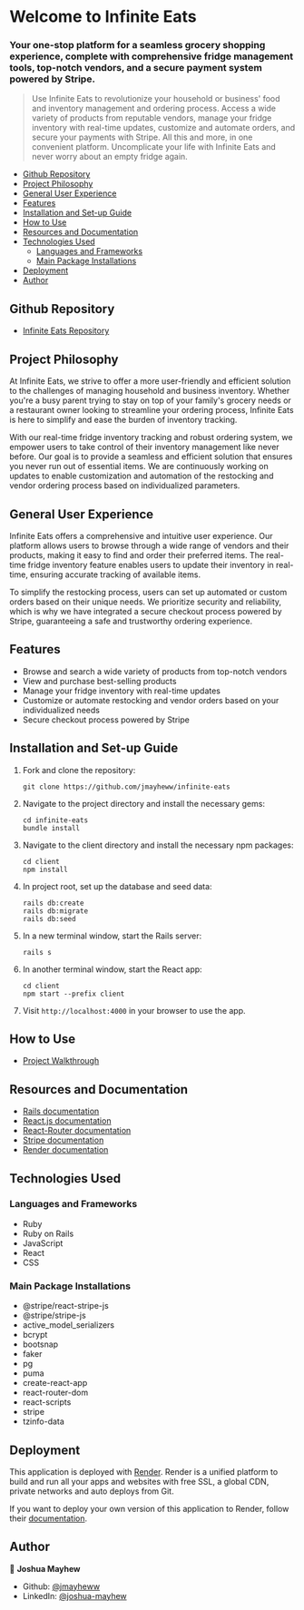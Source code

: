 # Welcome to Infinite Eats

### Your one-stop platform for a seamless grocery shopping experience, complete with comprehensive fridge management tools, top-notch vendors, and a secure payment system powered by Stripe.

> Use Infinite Eats to revolutionize your household or business' food and inventory management and ordering process. Access a wide variety of products from reputable vendors, manage your fridge inventory with real-time updates, customize and automate orders, and secure your payments with Stripe. All this and more, in one convenient platform. Uncomplicate your life with Infinite Eats and never worry about an empty fridge again.

<!-- START doctoc generated TOC please keep comment here to allow auto update -->
<!-- DON'T EDIT THIS SECTION, INSTEAD RE-RUN doctoc TO UPDATE -->

- [Github Repository](#github-repository)
- [Project Philosophy](#project-philosophy)
- [General User Experience](#general-user-experience)
- [Features](#features)
- [Installation and Set-up Guide](#installation-and-set-up-guide)
- [How to Use](#how-to-use)
- [Resources and Documentation](#resources-and-documentation)
- [Technologies Used](#technologies-used)
  - [Languages and Frameworks](#languages-and-frameworks)
  - [Main Package Installations](#main-package-installations)
- [Deployment](#deployment)
- [Author](#author)

<!-- END doctoc generated TOC please keep comment here to allow auto update -->

## Github Repository

- [Infinite Eats Repository](https://github.com/jmayheww/infinite-eats)

## Project Philosophy

At Infinite Eats, we strive to offer a more user-friendly and efficient solution to the challenges of managing household and business inventory. Whether you're a busy parent trying to stay on top of your family's grocery needs or a restaurant owner looking to streamline your ordering process, Infinite Eats is here to simplify and ease the burden of inventory tracking.

With our real-time fridge inventory tracking and robust ordering system, we empower users to take control of their inventory management like never before. Our goal is to provide a seamless and efficient solution that ensures you never run out of essential items. We are continuously working on updates to enable customization and automation of the restocking and vendor ordering process based on individualized parameters.

## General User Experience

Infinite Eats offers a comprehensive and intuitive user experience. Our platform allows users to browse through a wide range of vendors and their products, making it easy to find and order their preferred items. The real-time fridge inventory feature enables users to update their inventory in real-time, ensuring accurate tracking of available items.

To simplify the restocking process, users can set up automated or custom orders based on their unique needs. We prioritize security and reliability, which is why we have integrated a secure checkout process powered by Stripe, guaranteeing a safe and trustworthy ordering experience.

## Features

- Browse and search a wide variety of products from top-notch vendors
- View and purchase best-selling products
- Manage your fridge inventory with real-time updates
- Customize or automate restocking and vendor orders based on your individualized needs
- Secure checkout process powered by Stripe

## Installation and Set-up Guide

1. Fork and clone the repository:

   ```
   git clone https://github.com/jmayheww/infinite-eats
   ```

2. Navigate to the project directory and install the necessary gems:

   ```
   cd infinite-eats
   bundle install
   ```

3. Navigate to the client directory and install the necessary npm packages:

   ```
   cd client
   npm install
   ```

4. In project root, set up the database and seed data:

   ```
   rails db:create
   rails db:migrate
   rails db:seed
   ```

5. In a new terminal window, start the Rails server:

   ```
   rails s
   ```

6. In another terminal window, start the React app:

   ```
   cd client
   npm start --prefix client
   ```

7. Visit `http://localhost:4000` in your browser to use the app.

## How to Use

- [Project Walkthrough](https://youtu.be/6VGJQVgU16w)

## Resources and Documentation

- [Rails documentation](https://guides.rubyonrails.org/)
- [React.js documentation](https://reactjs.org/docs/getting-started.html)
- [React-Router documentation](https://reactrouter.com/)
- [Stripe documentation](https://stripe.com/docs/api)
- [Render documentation](https://render.com/docs)

## Technologies Used

### Languages and Frameworks

- Ruby
- Ruby on Rails
- JavaScript
- React
- CSS

### Main Package Installations

- @stripe/react-stripe-js
- @stripe/stripe-js
- active_model_serializers
- bcrypt
- bootsnap
- faker
- pg
- puma
- create-react-app
- react-router-dom
- react-scripts
- stripe
- tzinfo-data

## Deployment

This application is deployed with [Render](https://render.com). Render is a unified platform to build and run all your apps and websites with free SSL, a global CDN, private networks and auto deploys from Git.

If you want to deploy your own version of this application to Render, follow their [documentation](https://render.com/docs).

## Author

👤 **Joshua Mayhew**

- Github: [@jmayheww](https://github.com/jmayheww)
- LinkedIn: [@joshua-mayhew](https://www.linkedin.com/in/joshua-mayhew-28883a89/)
